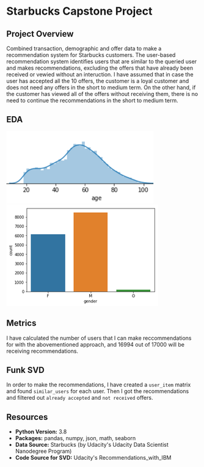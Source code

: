 # Starbucks Capstone Project

## Project Overview

Combined transaction, demographic and offer data to make a recommendation system for Starbucks customers. The user-based recommendation system identifies users that are similar to the queried user and makes recommendations, excluding the offers that have already been received or vewied without an interuction. I have assumed that in case the user has accepted all the 10 offers, the customer is a loyal customer and does not need any offers in the short to medium term. On the other hand, if the customer has viewed all of the offers without receiving them, there is no need to continue the recommendations in the short to medium term.

## EDA

![](https://github.com/tmargary/Starbucks_Capstone/blob/main/graphs/age.png)
![](https://github.com/tmargary/Starbucks_Capstone/blob/main/graphs/offer_type.png)

## Metrics

I have calculated the number of users that I can make reccommendations for with the abovementioned approach, and 16994 out of 17000 will be receiving recommendations.

## Funk SVD

In order to make the recommendations, I have created a `user_item` matrix and found `similar_users` for each user. Then I got the recommendations and filtered out `already accepted` and  `not received` offers.

## Resources
- **Python Version:** 3.8<br/>
- **Packages:** pandas, numpy, json, math, seaborn </br>
- **Data Source:** Starbucks (by Udacity's Udacity Data Scientist Nanodegree Program)</br>
- **Code Source for SVD:** Udacity's Recommendations_with_IBM
